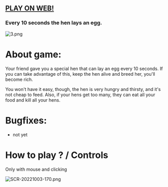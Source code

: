 ## [PLAY ON WEB!](https://hadikcz.github.io/ludumdare51/build/)

### Every 10 seconds the hen lays an egg.
![3.png](https://static.jam.host/raw/225/z/4ff45.png)
# About game:
Your friend gave you a special hen that can lay an egg every 10 seconds. If you can take advantage of this, keep the hen alive and breed her, you'll become rich.

You won't have it easy, though, the hen is very hungry and thirsty, and it's not cheap to feed. Also, if your hens get too many, they can eat all your food and kill all your hens.

# Bugfixes:
- not yet

# How to play ? / Controls
Only with mouse and clicking


![SCR-20221003-170.png](https://static.jam.host/raw/225/z/4fe20.png)
